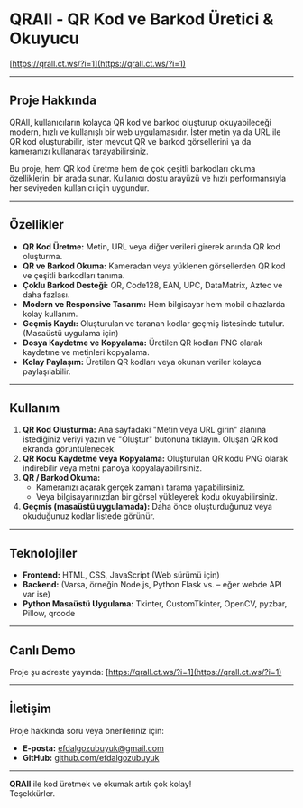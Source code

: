# QRAll - QR Kod ve Barkod Üretici & Okuyucu

[https://qrall.ct.ws/?i=1](https://qrall.ct.ws/?i=1)

---

## Proje Hakkında

QRAll, kullanıcıların kolayca QR kod ve barkod oluşturup okuyabileceği modern, hızlı ve kullanışlı bir web uygulamasıdır. İster metin ya da URL ile QR kod oluşturabilir, ister mevcut QR ve barkod görsellerini ya da kameranızı kullanarak tarayabilirsiniz.

Bu proje, hem QR kod üretme hem de çok çeşitli barkodları okuma özelliklerini bir arada sunar. Kullanıcı dostu arayüzü ve hızlı performansıyla her seviyeden kullanıcı için uygundur.

---

## Özellikler

- **QR Kod Üretme:** Metin, URL veya diğer verileri girerek anında QR kod oluşturma.
- **QR ve Barkod Okuma:** Kameradan veya yüklenen görsellerden QR kod ve çeşitli barkodları tanıma.
- **Çoklu Barkod Desteği:** QR, Code128, EAN, UPC, DataMatrix, Aztec ve daha fazlası.
- **Modern ve Responsive Tasarım:** Hem bilgisayar hem mobil cihazlarda kolay kullanım.
- **Geçmiş Kaydı:** Oluşturulan ve taranan kodlar geçmiş listesinde tutulur. (Masaüstü uygulama için)
- **Dosya Kaydetme ve Kopyalama:** Üretilen QR kodları PNG olarak kaydetme ve metinleri kopyalama.
- **Kolay Paylaşım:** Üretilen QR kodları veya okunan veriler kolayca paylaşılabilir.

---

## Kullanım

1. **QR Kod Oluşturma:** Ana sayfadaki "Metin veya URL girin" alanına istediğiniz veriyi yazın ve "Oluştur" butonuna tıklayın. Oluşan QR kod ekranda görüntülenecek.
2. **QR Kodu Kaydetme veya Kopyalama:** Oluşturulan QR kodu PNG olarak indirebilir veya metni panoya kopyalayabilirsiniz.
3. **QR / Barkod Okuma:**
   - Kameranızı açarak gerçek zamanlı tarama yapabilirsiniz.
   - Veya bilgisayarınızdan bir görsel yükleyerek kodu okuyabilirsiniz.
4. **Geçmiş (masaüstü uygulamada):** Daha önce oluşturduğunuz veya okuduğunuz kodlar listede görünür.

---

## Teknolojiler

- **Frontend:** HTML, CSS, JavaScript (Web sürümü için)
- **Backend:** (Varsa, örneğin Node.js, Python Flask vs. – eğer webde API var ise)
- **Python Masaüstü Uygulama:** Tkinter, CustomTkinter, OpenCV, pyzbar, Pillow, qrcode

---

## Canlı Demo

Proje şu adreste yayında: [https://qrall.ct.ws/?i=1](https://qrall.ct.ws/?i=1)

---

## İletişim

Proje hakkında soru veya önerileriniz için:

- **E-posta:** efdalgozubuyuk@gmail.com  
- **GitHub:** [github.com/efdalgozubuyuk](https://github.com/efdalgozubuyuk)

---

**QRAll** ile kod üretmek ve okumak artık çok kolay!  
Teşekkürler.
